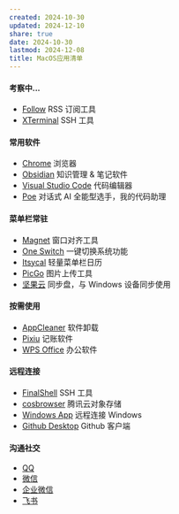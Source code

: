 ```yaml
---
created: 2024-10-30
updated: 2024-12-10
share: true
date: 2024-10-30
lastmod: 2024-12-08
title: MacOS应用清单
---
```


#### 考察中...

- [Follow](https://follow.is/) RSS 订阅工具
- [XTerminal](https://www.terminal.icu/) SSH 工具

#### 常用软件

- [Chrome](https://www.google.com/chrome/) 浏览器
- [Obsidian](https://obsidian.md/) 知识管理 & 笔记软件
- [Visual Studio Code](https://code.visualstudio.com/) 代码编辑器
- [Poe](https://poe.com/) 对话式 AI 全能型选手，我的代码助理

#### 菜单栏常驻

- [Magnet](https://magnet.crowdcafe.com/) 窗口对齐工具
- [One Switch](https://fireball.studio/oneswitch) 一键切换系统功能
- [Itsycal](https://www.mowglii.com/itsycal/) 轻量菜单栏日历
- [PicGo](https://molunerfinn.com/PicGo/) 图片上传工具
- [坚果云](https://www.jianguoyun.com/) 同步盘，与 Windows 设备同步使用

#### 按需使用

- [AppCleaner](https://freemacsoft.net/appcleaner/) 软件卸载
- [Pixiu](https://www.yuque.com/pixiumac) 记账软件
- [WPS Office](https://platform.wps.cn/) 办公软件

#### 远程连接

- [FinalShell](https://www.hostbuf.com/) SSH 工具
- [cosbrowser](https://cosbrowser.cloud.tencent.com/) 腾讯云对象存储
- [Windows App](https://learn.microsoft.com/zh-cn/windows-app/get-started-connect-devices-desktops-apps) 远程连接 Windows
- [Github Desktop](https://desktop.github.com/) Github 客户端

#### 沟通社交

- [QQ](https://im.qq.com/)
- [微信](https://weixin.qq.com/)
- [企业微信](https://work.weixin.qq.com/)
- [飞书](https://www.feishu.cn/download)

